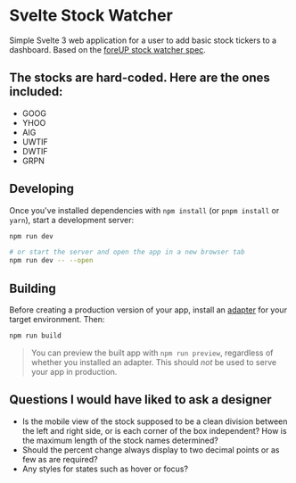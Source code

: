 # Svelte Stock Watcher

Simple Svelte 3 web application for a user to add basic stock tickers to a dashboard. Based on the [foreUP stock watcher spec](https://bitbucket.org/foreup/stock-watcher-spec/src/ed84b3f69a1a9401b28f4e5ef15f9cc5cf25c287/).

## The stocks are hard-coded. Here are the ones included:

-   GOOG
-   YHOO
-   AIG
-   UWTIF
-   DWTIF
-   GRPN

## Developing

Once you've installed dependencies with `npm install` (or `pnpm install` or `yarn`), start a development server:

```bash
npm run dev

# or start the server and open the app in a new browser tab
npm run dev -- --open
```

## Building

Before creating a production version of your app, install an [adapter](https://kit.svelte.dev/docs#adapters) for your target environment. Then:

```bash
npm run build
```

> You can preview the built app with `npm run preview`, regardless of whether you installed an adapter. This should _not_ be used to serve your app in production.

## Questions I would have liked to ask a designer

-   Is the mobile view of the stock supposed to be a clean division between the left and right side, or is each corner of the box independent? How is the maximum length of the stock names determined?
-   Should the percent change always display to two decimal points or as few as are required?
-   Any styles for states such as hover or focus?
